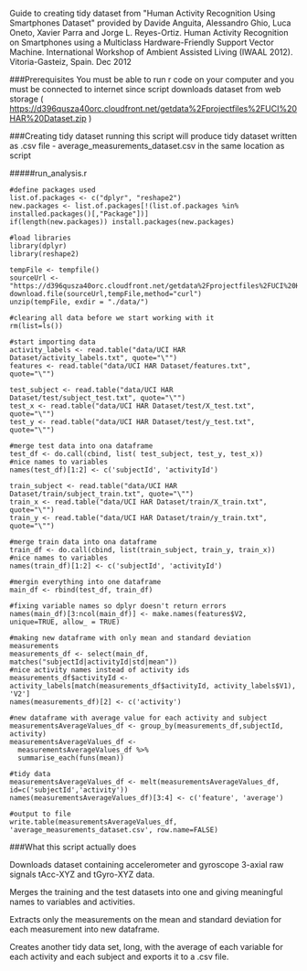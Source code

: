 Guide to creating tidy dataset from "Human Activity Recognition Using Smartphones Dataset" provided by Davide Anguita, Alessandro Ghio, Luca Oneto, Xavier Parra and Jorge L. Reyes-Ortiz. Human Activity Recognition on Smartphones using a Multiclass Hardware-Friendly Support Vector Machine. International Workshop of Ambient Assisted Living (IWAAL 2012). Vitoria-Gasteiz, Spain. Dec 2012

###Prerequisites
You must be able to run r code on your computer and you must be connected to internet since script downloads dataset from web storage ( https://d396qusza40orc.cloudfront.net/getdata%2Fprojectfiles%2FUCI%20HAR%20Dataset.zip )

###Creating tidy dataset
running this script will produce tidy dataset written as .csv file - average_measurements_dataset.csv in the same location as script

#####run_analysis.r
```{r}
#define packages used
list.of.packages <- c("dplyr", "reshape2")
new.packages <- list.of.packages[!(list.of.packages %in% installed.packages()[,"Package"])]
if(length(new.packages)) install.packages(new.packages)

#load libraries
library(dplyr)
library(reshape2)

tempFile <- tempfile()
sourceUrl <- "https://d396qusza40orc.cloudfront.net/getdata%2Fprojectfiles%2FUCI%20HAR%20Dataset.zip"
download.file(sourceUrl,tempFile,method="curl")
unzip(tempFile, exdir = "./data/")

#clearing all data before we start working with it
rm(list=ls())

#start importing data
activity_labels <- read.table("data/UCI HAR Dataset/activity_labels.txt", quote="\"")
features <- read.table("data/UCI HAR Dataset/features.txt", quote="\"")

test_subject <- read.table("data/UCI HAR Dataset/test/subject_test.txt", quote="\"")
test_x <- read.table("data/UCI HAR Dataset/test/X_test.txt", quote="\"")
test_y <- read.table("data/UCI HAR Dataset/test/y_test.txt", quote="\"")

#merge test data into ona dataframe
test_df <- do.call(cbind, list( test_subject, test_y, test_x))
#nice names to variables
names(test_df)[1:2] <- c('subjectId', 'activityId')

train_subject <- read.table("data/UCI HAR Dataset/train/subject_train.txt", quote="\"")
train_x <- read.table("data/UCI HAR Dataset/train/X_train.txt", quote="\"")
train_y <- read.table("data/UCI HAR Dataset/train/y_train.txt", quote="\"")

#merge train data into ona dataframe
train_df <- do.call(cbind, list(train_subject, train_y, train_x))
#nice names to variables
names(train_df)[1:2] <- c('subjectId', 'activityId')

#mergin everything into one dataframe
main_df <- rbind(test_df, train_df)

#fixing variable names so dplyr doesn't return errors
names(main_df)[3:ncol(main_df)] <- make.names(features$V2, unique=TRUE, allow_ = TRUE)

#making new dataframe with only mean and standard deviation measurements
measurements_df <- select(main_df, matches("subjectId|activityId|std|mean"))
#nice activity names instead of activity ids
measurements_df$activityId <- activity_labels[match(measurements_df$activityId, activity_labels$V1), 'V2']
names(measurements_df)[2] <- c('activity')

#new dataframe with average value for each activity and subject
measurementsAverageValues_df <- group_by(measurements_df,subjectId, activity)
measurementsAverageValues_df <- 
  measurementsAverageValues_df %>% 
  summarise_each(funs(mean))

#tidy data
measurementsAverageValues_df <- melt(measurementsAverageValues_df, id=c('subjectId','activity'))
names(measurementsAverageValues_df)[3:4] <- c('feature', 'average')

#output to file
write.table(measurementsAverageValues_df, 'average_measurements_dataset.csv', row.name=FALSE)
```

###What this script actually does

Downloads dataset containing accelerometer and gyroscope 3-axial raw signals tAcc-XYZ and tGyro-XYZ data.

Merges the training and the test datasets into one and giving meaningful names to variables and activities.

Extracts only the measurements on the mean and standard deviation for each measurement into new dataframe.
 
Creates another tidy data set, long, with the average of each variable for each activity and each subject and exports it to a .csv file.